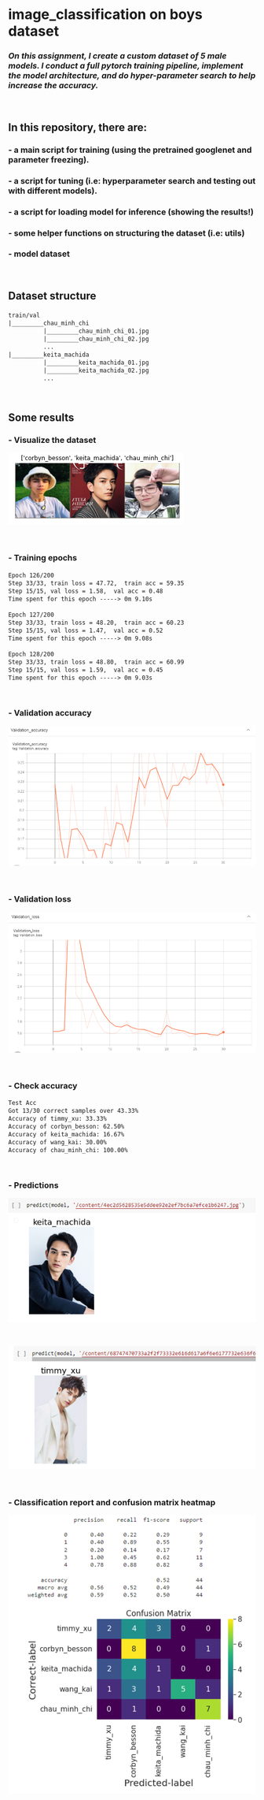 # image_classification on boys dataset

### _On this assignment, I create a custom dataset of 5 male models. I conduct a full pytorch training pipeline, implement the model architecture, and do hyper-parameter search to help increase the accuracy._

&nbsp;

## In this repository, there are:

### - a main script for training (using the pretrained googlenet and parameter freezing).

### - a script for tuning (i.e: hyperparameter search and testing out with different models).

### - a script for loading model for inference (showing the results!)

### - some helper functions on structuring the dataset (i.e: utils)

### - model dataset

&nbsp;

## Dataset structure

    train/val
    |_________chau_minh_chi
              |_________chau_minh_chi_01.jpg
              |_________chau_minh_chi_02.jpg
              ...
    |_________keita_machida
              |_________keita_machida_01.jpg
              |_________keita_machida_02.jpg
              ...

&nbsp;

## Some results

### - **Visualize the dataset**

![image1](images/visualize.PNG)

&nbsp;

### - **Training epochs**

    Epoch 126/200
    Step 33/33, train loss = 47.72,  train acc = 59.35
    Step 15/15, val loss = 1.58,  val acc = 0.48
    Time spent for this epoch -----> 0m 9.10s

    Epoch 127/200
    Step 33/33, train loss = 48.20,  train acc = 60.23
    Step 15/15, val loss = 1.47,  val acc = 0.52
    Time spent for this epoch -----> 0m 9.08s

    Epoch 128/200
    Step 33/33, train loss = 48.80,  train acc = 60.99
    Step 15/15, val loss = 1.59,  val acc = 0.45
    Time spent for this epoch -----> 0m 9.03s

&nbsp;

### - **Validation accuracy**

![val_acc](images/acc.PNG)

&nbsp;

### - **Validation loss**

![val_acc](images/loss.PNG)

&nbsp;

### - **Check accuracy**

    Test Acc
    Got 13/30 correct samples over 43.33%
    Accuracy of timmy_xu: 33.33%
    Accuracy of corbyn_besson: 62.50%
    Accuracy of keita_machida: 16.67%
    Accuracy of wang_kai: 30.00%
    Accuracy of chau_minh_chi: 100.00%

&nbsp;

### - **Predictions**

![predict1](images/predict1.PNG)

&nbsp;

![predict2](images/pred2.PNG)

&nbsp;

### - **Classification report and confusion matrix heatmap**

![confusion](images/confusion.png)
